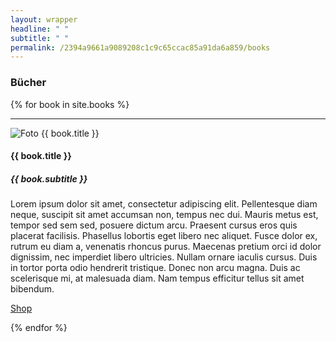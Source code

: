 ```yaml
---
layout: wrapper
headline: " "
subtitle: " "
permalink: /2394a9661a9089208c1c9c65ccac85a91da6a859/books
---
```





<section class="background-black" id ="about">
  <div class="container new-content-block">
    <div class="row justify-content-center">
      <h3> Bücher </h3>
    </div>
    {% for book in site.books %}
    <hr>
    <div class="row vcenter">
      <div class="col-8 col-md-5 col-lg-4 offset-2 offset-md-0 offset-lg-1 image-container-center justify-content-center">
        <img class="mx-auto d-block personal-image" src="{{ site.baseurl }}/{{site.hash}}/assets/images/{{ book.image }}" alt="Foto {{ book.title }}">
      </div>
      <div class="col-8 col-md-7 col-lg-6 offset-2 offset-md-0">
        <h4> {{ book.title }} </h4>
        <h5> {{ book.subtitle }} </h5>
        <p>
          Lorem ipsum dolor sit amet, consectetur adipiscing elit. Pellentesque diam neque, suscipit sit amet accumsan non, tempus nec dui. Mauris metus est, tempor sed sem sed, posuere dictum arcu. Praesent cursus eros quis placerat facilisis. Phasellus lobortis eget libero nec aliquet. Fusce dolor ex, rutrum eu diam a, venenatis rhoncus purus. Maecenas pretium orci id dolor dignissim, nec imperdiet libero ultricies. Nullam ornare iaculis cursus. Duis in tortor porta odio hendrerit tristique. Donec non arcu magna. Duis ac scelerisque mi, at malesuada diam. Nam tempus efficitur tellus sit amet bibendum.
        </p>
        <p class="text-center">
        <a href="{{ book.link }}"> Shop </a>
        </p>
      </div>
    </div>
    {% endfor %}
  </div>
</section>


